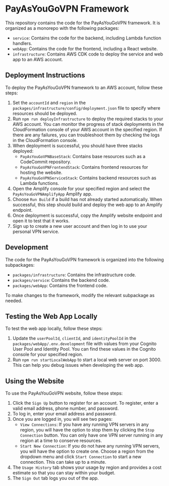 # PayAsYouGoVPN Framework

This repository contains the code for the PayAsYouGoVPN framework. It is organized as a monorepo with the following packages:

- `service`: Contains the code for the backend, including Lambda function handlers.
- `webApp`: Contains the code for the frontend, including a React website.
- `infrastructure`: Contains AWS CDK code to deploy the service and web app to an AWS account.

## Deployment Instructions

To deploy the PayAsYouGoVPN framework to an AWS account, follow these steps:

1. Set the `accountId` and `region` in the `packages/infrastructure/config/deployment.json` file to specify where resources should be deployed.
2. Run `npm run deployInfrastructure` to deploy the required stacks to your AWS account. You can monitor the progress of stack deployments in the CloudFormation console of your AWS account in the specified region. If there are any failures, you can troubleshoot them by checking the logs in the CloudFormation console.
3. When deployment is successful, you should have three stacks deployed:
    - `PayAsYouGoVPNBaseStack`: Contains base resources such as a CodeCommit repository.
    - `PayAsYouGoVPNFrontendStack`: Contains frontend resources for hosting the website.
    - `PayAsYouGoVPNServiceStack`: Contains backend resources such as Lambda functions.
4. Open the Amplify console for your specified region and select the `PayAsYouGoVPNAmplifyApp` Amplify app.
5. Choose `Run Build` if a build has not already started automatically. When successful, this step should build and deploy the web app to an Amplify endpoint.
6. Once deployment is successful, copy the Amplify website endpoint and open it to test that it works.
7. Sign up to create a new user account and then log in to use your personal VPN service.

## Development

The code for the PayAsYouGoVPN framework is organized into the following subpackages:

- `packages/infrastructure`: Contains the infrastructure code.
- `packages/service`: Contains the backend code.
- `packages/webApp`: Contains the frontend code.

To make changes to the framework, modify the relevant subpackage as needed.

## Testing the Web App Locally

To test the web app locally, follow these steps:

1. Update the `userPoolId`, `clientId`, and `identityPoolId` in the `packages/webApp/.env.development` file with values from your Cognito User Pool and Identity Pool. You can find these values in the Cognito console for your specified region.
2. Run `npm run startLocalWebApp` to start a local web server on port 3000. This can help you debug issues when developing the web app.

## Using the Website

To use the PayAsYouGoVPN website, follow these steps:

1. Click the `Sign Up` button to register for an account. To register, enter a valid email address, phone number, and password.
2. To log in, enter your email address and password.
3. Once you are logged in, you will see two pages:
    - `View Connections`: If you have any running VPN servers in any region, you will have the option to stop them by clicking the `Stop Connection` button. You can only have one VPN server running in any region at a time to conserve resources.
    - `Start New Connection`: If you do not have any running VPN servers, you will have the option to create one. Choose a region from the dropdown menu and click `Start Connection` to start a new connection. This can take up to a minute.
4. The `Usage History` tab shows your usage by region and provides a cost estimate so that you can stay within your budget.
5. The `Sign Out` tab logs you out of the app.